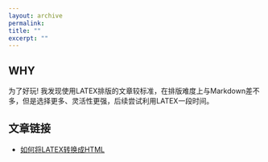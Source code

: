 ```yaml
---
layout: archive
permalink:
title: ""
excerpt: ""
---
```


## WHY ##

为了好玩!
我发现使用LATEX排版的文章较标准，在排版难度上与Markdown差不多，但是选择更多、灵活性更强，后续尝试利用LATEX一段时间。

## 文章链接 ##

- [如何将LATEX转换成HTML](https://wangrongwei.github.io/LATEX/latex2html/)


